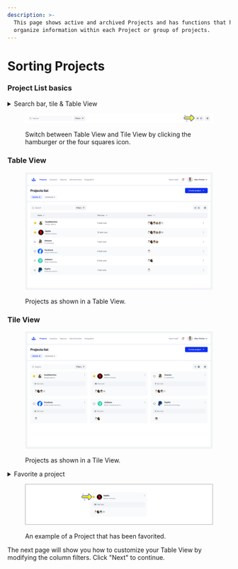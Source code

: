 ```yaml
---
description: >-
  This page shows active and archived Projects and has functions that help
  organize information within each Project or group of projects.
---
```


# Sorting Projects

### Project List basics

<details>

<summary>Search bar, tile &#x26; Table View</summary>

Use the search bar to locate specific Projects or Users. You can switch between Table View (the default) and Tile View by clicking the hamburger or the four squares icon.

</details>

<figure><img src="../../.gitbook/assets/353_Projects 01_Project list - Active.png" alt=""><figcaption><p>Switch between Table View and Tile View by clicking the hamburger or the four squares icon.</p></figcaption></figure>

### Table View

<figure><img src="../../.gitbook/assets/353_Projects 01_Project list - Active (2).png" alt=""><figcaption><p>Projects as shown in a Table View. </p></figcaption></figure>

### Tile View

<figure><img src="../../.gitbook/assets/359_Projects 04_Projects list  - Active (Tiles view) (1).png" alt=""><figcaption><p>Projects as shown in a Tile View. </p></figcaption></figure>

<details>

<summary>Favorite a project</summary>

You can favorite any Project by clicking the star icon to the left of it.  This will ensure it is always sorted to the top of active Projects.

</details>

<figure><img src="../../.gitbook/assets/359_Projects 04_Projects list  - Active (Tiles view).png" alt=""><figcaption><p>An example of a Project that has been favorited.</p></figcaption></figure>

The next page will show you how to customize your Table View by modifying the column filters. Click "Next" to continue.&#x20;
